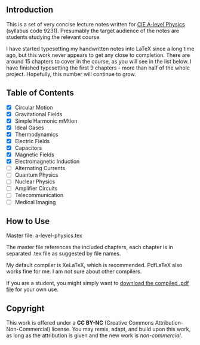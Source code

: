 ## Introduction

This is a set of very concise lecture notes written for [CIE A-level Physics](https://www.cambridgeinternational.org/programmes-and-qualifications/cambridge-international-as-and-a-level-physics-9702/) (syllabus code 9231). Presumably the target audience of the notes are students studying the relevant course.

I have started typesetting my handwritten notes into LaTeX since a long time ago, but this work never appears to get any close to completion. There are around 15 chapters to cover in the course, as you will see in the list below. I have finished typesetting the first 9 chapters - more than half of the whole project. Hopefully, this number will continue to grow.

## Table of Contents

- [x] Circular Motion
- [x] Gravitational Fields
- [x] Simple Harmonic mMtion
- [x] Ideal Gases
- [x] Thermodynamics
- [x] Electric Fields
- [x] Capacitors
- [x] Magnetic Fields
- [x] Electromagnetic Induction
- [ ] Alternating Currents
- [ ] Quantum Physics
- [ ] Nuclear Physics
- [ ] Amplifier Circuits
- [ ] Telecommunication
- [ ] Medical Imaging

## How to Use

Master file: a-level-physics.tex

The master file references the included chapters, each chapter is in separated .tex file as suggested by file names.

My default compiler is XeLaTeX, which is recommended. PdfLaTeX also works fine for me. I am not sure about other compilers.

If you are a student, you might simply want to [download the compiled .pdf file](https://github.com/yuhao-yang-cy/a2physics/blob/master/a-level-physics.pdf) for your own use.

## Copyright

This work is offered under a **CC BY-NC** (Creative Commons Attribution-Non-Commercial) license. You may remix, adapt, and build upon this work, as long as the attribution is given and the new work is *non-commercial*.

